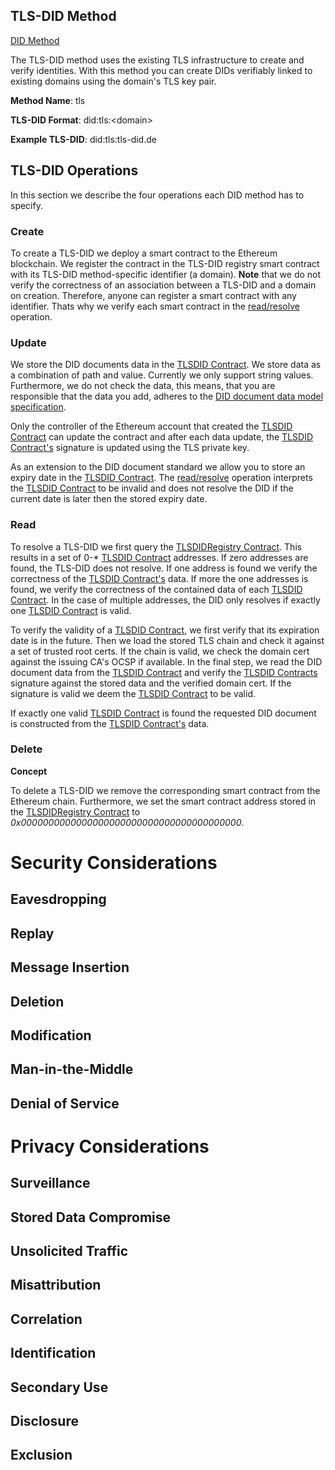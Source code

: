 ## TLS-DID Method

[DID Method](https://www.w3.org/TR/did-core/#dfn-did-methods)

The TLS-DID method uses the existing TLS infrastructure to create and verify identities. With this method  you can create DIDs verifiably linked to existing domains using the domain's TLS key pair.

**Method Name**: tls

**TLS-DID Format**: did:tls:\<domain>

**Example TLS-DID**: did:tls:tls-did.de

## TLS-DID Operations

In this section we describe the four operations each DID method has to specify.
### Create

To create a TLS-DID we deploy a smart contract to the Ethereum blockchain. We register the contract in the TLS-DID registry smart contract with its TLS-DID method-specific identifier (a domain). **Note** that we do not verify the correctness of an association between a TLS-DID and a domain on creation. Therefore, anyone can register a smart contract with any identifier. Thats why we verify each smart contract in the [read/resolve](#read) operation.

### Update

We store the DID documents data in the [TLSDID Contract](#TLSDID-Contract). We store data as a combination of path and value. Currently we only support string values. Furthermore, we do not check the data, this means, that you are responsible that the data you add, adheres to the [DID document data model specification](https://www.w3.org/TR/did-core/#data-model).

 Only the controller of the Ethereum account that created the [TLSDID Contract](#TLSDID-Contract) can update the contract and after each data update, the [TLSDID Contract's](#TLSDID-Contract) signature is updated using the TLS private key.

As an extension to the DID document standard we allow you to store an expiry date in the [TLSDID Contract](#TLSDID-Contract). The [read/resolve](#read) operation interprets the [TLSDID Contract](#TLSDID-Contract) to be invalid and does not resolve the DID if the current date is later then the stored expiry date.

### Read

To resolve a TLS-DID we first query the [TLSDIDRegistry Contract](#TLSDIDRegistry-Contract). This results in a set of 0-* [TLSDID Contract](#TLSDID-Contract) addresses. If zero addresses are found, the TLS-DID does not resolve. If one address is found we verify the correctness of the [TLSDID Contract's](#TLSDID-Contract) data. If more the one addresses is found, we verify the correctness of the contained data of each [TLSDID Contract](#TLSDID-Contract). In the case of multiple addresses, the DID only resolves if exactly one [TLSDID Contract](#TLSDID-Contract) is valid.

To verify the validity of a [TLSDID Contract](#TLSDID-Contract), we first verify that its expiration date is in the future. Then we load the stored TLS chain and check it against a set of trusted root certs. If the chain is valid, we check the domain cert against the issuing CA's OCSP if available. In the final step, we read the DID document data from the [TLSDID Contract](#TLSDID-Contract) and verify the [TLSDID Contracts](#TLSDID-Contract) signature against the stored data and the verified domain cert. If the signature is valid we deem the [TLSDID Contract](#TLSDID-Contract) to be valid.

If exactly one valid [TLSDID Contract](#TLSDID-Contract) is found the requested DID document is constructed from the [TLSDID Contract's](#TLSDID-Contract) data.

### Delete
**Concept**

To delete a TLS-DID we remove the corresponding smart contract from the Ethereum chain. Furthermore, we set the smart contract address stored in the [TLSDIDRegistry Contract](#TLSDIDRegistry-Contract) to *0x0000000000000000000000000000000000000000*.

# Security Considerations

## Eavesdropping

## Replay

## Message Insertion

## Deletion

## Modification

## Man-in-the-Middle

## Denial of Service

# Privacy Considerations

## Surveillance

## Stored Data Compromise

## Unsolicited Traffic

## Misattribution

## Correlation

## Identification

## Secondary Use

## Disclosure

## Exclusion